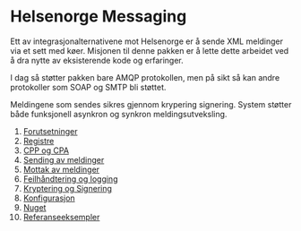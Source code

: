 # Helsenorge Messaging

Ett av integrasjonalternativene mot Helsenorge er å sende XML meldinger via et sett med køer. Misjonen til denne pakken er å lette dette arbeidet ved å dra nytte av eksisterende kode og erfaringer.

I dag så støtter pakken bare AMQP protokollen, men på sikt så kan andre protokoller som SOAP og SMTP bli støttet.   

Meldingene som sendes sikres gjennom krypering signering. System støtter både funksjonell asynkron og synkron meldingsutveksling.


1. [Forutsetninger](Documentation/Forutsetninger.md "Forutsetninger")
2. [Registre](Documentation/Registre.md "Registere")
3. [CPP og CPA](Documentation/CPPA.md "CPP og CPA")
4. [Sending av meldinger](Documentation/SendeMeldinger.md "Sending av meldinger")
5. [Mottak av meldinger](Documentation/MottaMeldinger.md "Mottak av meldinger")
6. [Feilhåndtering og logging](Documentation/FeilOgLogging.md "Feilhåndtering og logging")
7. [Kryptering og Signering](Documentation/KrypteringOgSignering.md "Kryptering og Signering")
8. [Konfigurasjon](Documentation/Konfigurasjon.md "Konfigurasjon")
9. [Nuget](Documentation/Nuget.md "Nuget")
10. [Referanseeksempler](Documentation/ReferanseEksempler.md "Referanseeksempler")
